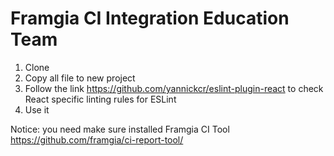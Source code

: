 # Framgia CI Integration Education Team
1. Clone
2. Copy all file to new project
3. Follow the link https://github.com/yannickcr/eslint-plugin-react to check React specific linting rules for ESLint
4. Use it

Notice: you need make sure installed Framgia CI Tool https://github.com/framgia/ci-report-tool/

